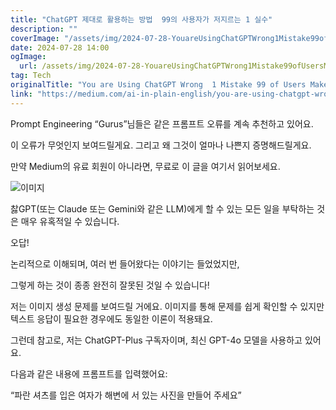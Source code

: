 ```yaml
---
title: "ChatGPT 제대로 활용하는 방법  99의 사용자가 저지르는 1 실수"
description: ""
coverImage: "/assets/img/2024-07-28-YouareUsingChatGPTWrong1Mistake99ofUsersMake_0.png"
date: 2024-07-28 14:00
ogImage: 
  url: /assets/img/2024-07-28-YouareUsingChatGPTWrong1Mistake99ofUsersMake_0.png
tag: Tech
originalTitle: "You are Using ChatGPT Wrong  1 Mistake 99 of Users Make"
link: "https://medium.com/ai-in-plain-english/you-are-using-chatgpt-wrong-1-mistake-99-of-users-make-fe0263d52481"
---
```



Prompt Engineering “Gurus”님들은 같은 프롬프트 오류를 계속 추천하고 있어요.

이 오류가 무엇인지 보여드릴게요. 그리고 왜 그것이 얼마나 나쁜지 증명해드릴게요.

만약 Medium의 유료 회원이 아니라면, 무료로 이 글을 여기서 읽어보세요.

![이미지](/assets/img/2024-07-28-YouareUsingChatGPTWrong1Mistake99ofUsersMake_0.png)

<div class="content-ad"></div>

찷GPT(또는 Claude 또는 Gemini와 같은 LLM)에게 할 수 있는 모든 일을 부탁하는 것은 매우 유혹적일 수 있습니다.

오답!

논리적으로 이해되며, 여러 번 들어왔다는 이야기는 들었었지만,

그렇게 하는 것이 종종 완전히 잘못된 것일 수 있습니다!

<div class="content-ad"></div>

저는 이미지 생성 문제를 보여드릴 거에요. 이미지를 통해 문제를 쉽게 확인할 수 있지만 텍스트 응답이 필요한 경우에도 동일한 이론이 적용돼요.

그런데 참고로, 저는 ChatGPT-Plus 구독자이며, 최신 GPT-4o 모델을 사용하고 있어요.

다음과 같은 내용에 프롬프트를 입력했어요:

“파란 셔츠를 입은 여자가 해변에 서 있는 사진을 만들어 주세요”
